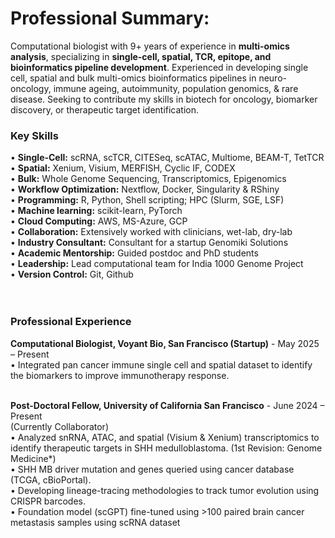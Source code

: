 # Professional Summary:
Computational biologist with 9+ years of experience in **multi-omics analysis**, specializing in **single-cell, spatial, TCR, epitope, and bioinformatics pipeline development**. Experienced in developing single cell, spatial and bulk multi-omics bioinformatics pipelines in neuro-oncology, immune ageing, autoimmunity, population genomics, & rare disease. Seeking to contribute my skills in biotech for oncology, biomarker discovery, or therapeutic target identification.

### Key Skills
•	**Single-Cell:** scRNA, scTCR, CITESeq, scATAC, Multiome, BEAM-T, TetTCR <br>
•	**Spatial:** Xenium, Visium, MERFISH, Cyclic IF, CODEX <br>
•	**Bulk:** Whole Genome Sequencing, Transcriptomics, Epigenomics <br>
•	**Workflow Optimization:** Nextflow, Docker, Singularity & RShiny <br>
•	**Programming:** R, Python, Shell scripting; HPC (Slurm, SGE, LSF) <br>
•	**Machine learning:** scikit-learn, PyTorch <br>
•	**Cloud Computing:** AWS, MS-Azure, GCP <br>
•	**Collaboration:** Extensively worked with clinicians, wet-lab, dry-lab <br>
•	**Industry Consultant:** Consultant for a startup Genomiki Solutions <br>
•	**Academic Mentorship:** Guided postdoc and PhD students <br>
•	**Leadership:** Lead computational team for India 1000 Genome Project <br>
•	**Version Control:** Git, Github <br>
<br><br>

### Professional Experience <br>
**Computational Biologist, Voyant Bio, San Francisco (Startup)** - May 2025 – Present<br>
•	Integrated pan cancer immune single cell and spatial dataset to identify the biomarkers to improve immunotherapy response.<br><br>

**Post-Doctoral Fellow, University of California San Francisco** - June 2024 – Present<br>
(Currently Collaborator)	<br>
•	Analyzed snRNA, ATAC, and spatial (Visium & Xenium) transcriptomics to identify therapeutic targets in SHH medulloblastoma. (1st Revision: Genome Medicine*)<br>
•	SHH MB driver mutation and genes queried using cancer database (TCGA, cBioPortal). <br>
•	Developing lineage-tracing methodologies to track tumor evolution using CRISPR barcodes. <br>
•	Foundation model (scGPT) fine-tuned using >100 paired brain cancer metastasis samples using scRNA dataset <br>


